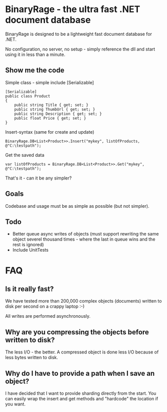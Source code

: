 # BinaryRage - the ultra fast .NET document database
BinaryRage is designed to be a lightweight fast document database for .NET. 

No configuration, no server, no setup - simply reference the dll and start using it in less than a minute.

## Show me the code
Simple class - simple include [Serializable]

	[Serializable]
	public class Product
	{
		public string Title { get; set; }
		public string ThumbUrl { get; set; }
		public string Description { get; set; }
		public float Price { get; set; }
	}

Insert-syntax (same for create and update)

	BinaryRage.DB<List<Product>>.Insert("mykey", listOfProducts, @"C:\testpath");

Get the saved data

	var listOfProducts = BinaryRage.DB<List<Product>>.Get("mykey", @"C:\testpath");

That's it - can it be any simpler?


## Goals
Codebase and usage must be as simple as possible (but not simpler).

## Todo
- Better queue async writes of objects (must support rewriting the same object severel thousand times - where the last in queue wins and the rest is ignored)
- Include UnitTests

# FAQ
## Is it really fast?
We have tested more than 200,000 complex objects (documents) written to disk per second on a crappy laptop :-)

All writes are performed asynchronously.

## Why are you compressing the objects before written to disk?
The less I/O - the better. A compressed object is done less I/O because of less bytes written to disk.

## Why do I have to provide a path when I save an object?
I have decided that I want to provide sharding directly from the start. You can easily wrap the insert and get methods and "hardcode" the location if you want.
